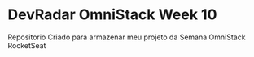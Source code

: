 # DevRadar OmniStack Week 10
 Repositorio Criado para armazenar meu projeto da Semana OmniStack RocketSeat
